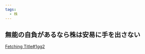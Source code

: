 ```yaml
---
tags:
  - 株
---
```

## 無能の自負があるなら株は安易に手を出さない

[Fetching Title#1gg2](http://blog.esuteru.com/archives/10171263.html)
